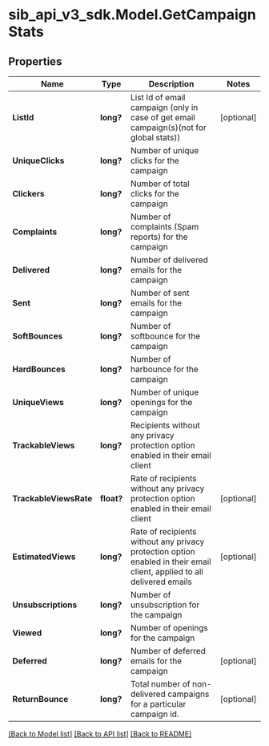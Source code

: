 # sib_api_v3_sdk.Model.GetCampaignStats
## Properties

Name | Type | Description | Notes
------------ | ------------- | ------------- | -------------
**ListId** | **long?** | List Id of email campaign (only in case of get email campaign(s)(not for global stats)) | [optional] 
**UniqueClicks** | **long?** | Number of unique clicks for the campaign | 
**Clickers** | **long?** | Number of total clicks for the campaign | 
**Complaints** | **long?** | Number of complaints (Spam reports) for the campaign | 
**Delivered** | **long?** | Number of delivered emails for the campaign | 
**Sent** | **long?** | Number of sent emails for the campaign | 
**SoftBounces** | **long?** | Number of softbounce for the campaign | 
**HardBounces** | **long?** | Number of harbounce for the campaign | 
**UniqueViews** | **long?** | Number of unique openings for the campaign | 
**TrackableViews** | **long?** | Recipients without any privacy protection option enabled in their email client | 
**TrackableViewsRate** | **float?** | Rate of recipients without any privacy protection option enabled in their email client | [optional] 
**EstimatedViews** | **long?** | Rate of recipients without any privacy protection option enabled in their email client, applied to all delivered emails | [optional] 
**Unsubscriptions** | **long?** | Number of unsubscription for the campaign | 
**Viewed** | **long?** | Number of openings for the campaign | 
**Deferred** | **long?** | Number of deferred emails for the campaign | [optional] 
**ReturnBounce** | **long?** | Total number of non-delivered campaigns for a particular campaign id. | [optional] 

[[Back to Model list]](../README.md#documentation-for-models) [[Back to API list]](../README.md#documentation-for-api-endpoints) [[Back to README]](../README.md)

